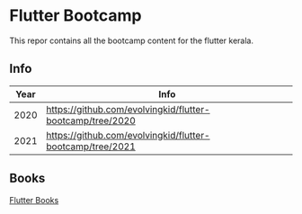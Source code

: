 # Flutter Bootcamp

This repor contains all the bootcamp content for the flutter kerala.

## Info

| Year | Info |
| ----------- | ----------- |
| 2020 | <https://github.com/evolvingkid/flutter-bootcamp/tree/2020> |
| 2021 | <https://github.com/evolvingkid/flutter-bootcamp/tree/2021> |

## Books

[Flutter Books](https://github.com/evolvingkid/flutter-bootcamp/tree/books)
